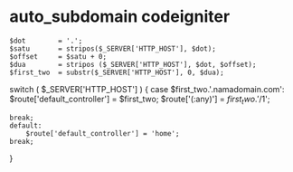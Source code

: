 # auto_subdomain codeigniter

    $dot        = '.'; 
    $satu       = stripos($_SERVER['HTTP_HOST'], $dot);
    $offset     = $satu + 0; 
    $dua        = stripos ($_SERVER['HTTP_HOST'], $dot, $offset);  
    $first_two  = substr($_SERVER['HTTP_HOST'], 0, $dua); 


switch ( $_SERVER['HTTP_HOST'] ) {
    case $first_two.'.namadomain.com':
        $route['default_controller'] = $first_two;
        $route['(:any)'] = $first_two.'/$1';

    break;
    default:
        $route['default_controller'] = 'home';
    break;
}
